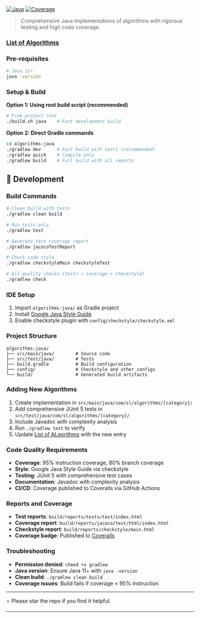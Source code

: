 [![Java](https://img.shields.io/badge/Java-11+-grren.svg)](https://openjdk.java.net/)
[![Coverage](https://coveralls.io/repos/github/sachinlala/SimplifyLearning/badge.svg?branch=master)](https://coveralls.io/github/sachinlala/SimplifyLearning?branch=master)

> Comprehensive Java implementations of algorithms with rigorous testing and high code coverage.

### [List of Algorithms](./ALGORITHMS.md)

### Pre-requisites
```bash
# Java 11+
java -version
```

### Setup & Build

**Option 1: Using root build script (recommended)**
```bash
# From project root
./build.sh java    # Fast development build
```

**Option 2: Direct Gradle commands**
```bash
cd algorithms-java
./gradlew dev      # Fast build with tests (recommended)
./gradlew quick    # Compile only
./gradlew build    # Full build with all reports
```

## 🔧 Development

### Build Commands
```bash
# Clean build with tests
./gradlew clean build

# Run tests only
./gradlew test

# Generate test coverage report
./gradlew jacocoTestReport

# Check code style
./gradlew checkstyleMain checkstyleTest

# All quality checks (tests + coverage + checkstyle)
./gradlew check
```

### IDE Setup
1. Import `algorithms-java/` as Gradle project
2. Install [Google Java Style Guide](https://github.com/google/styleguide) 
3. Enable checkstyle plugin with `config/checkstyle/checkstyle.xml`

### Project Structure
```
algorithms-java/
├── src/main/java/        # Source code
├── src/test/java/        # Tests
├── build.gradle          # Build configuration
├── config/               # Checkstyle and other configs
└── build/                # Generated build artifacts
```

### Adding New Algorithms
1. Create implementation in `src/main/java/com/sl/algorithms/[category]/`
2. Add comprehensive JUnit 5 tests in `src/test/java/com/sl/algorithms/[category]/`
3. Include Javadoc with complexity analysis
4. Run `./gradlew test` to verify
5. Update [List of ALgorithms](./ALGORITHMS.md) with the new entry

### Code Quality Requirements
- **Coverage**: 95% instruction coverage, 80% branch coverage
- **Style**: Google Java Style Guide via checkstyle
- **Testing**: JUnit 5 with comprehensive test cases
- **Documentation**: Javadoc with complexity analysis
- **CI/CD**: Coverage published to Coveralls via GitHub Actions

### Reports and Coverage
- **Test reports**: `build/reports/tests/test/index.html`
- **Coverage report**: `build/reports/jacoco/test/html/index.html`
- **Checkstyle report**: `build/reports/checkstyle/main.html`
- **Coverage badge**: Published to [Coveralls](https://coveralls.io/github/sachinlala/SimplifyLearning)

### Troubleshooting
- **Permission denied**: `chmod +x gradlew`
- **Java version**: Ensure Java 11+ with `java -version`
- **Clean build**: `./gradlew clean build`
- **Coverage issues**: Build fails if coverage < 95% instruction

---

⭐ Please star the repo if you find it helpful.

---